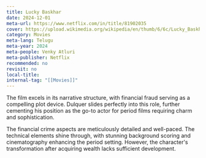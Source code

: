 ```yaml
---
title: Lucky Baskhar
date: 2024-12-01
meta-url: https://www.netflix.com/in/title/81902035
cover: https://upload.wikimedia.org/wikipedia/en/thumb/6/6c/Lucky_Baskhar_film_poster.jpg/220px-Lucky_Baskhar_film_poster.jpg
category: Movies
meta-lang: Telugu
meta-year: 2024
meta-people: Venky Atluri
meta-publisher: Netflix
recommended: no
revisit: no
local-title: 
internal-tag: "[[Movies]]"
---
```

The film excels in its narrative structure, with financial fraud serving as a compelling plot device. Dulquer slides perfectly into this role, further cementing his position as the go-to actor for period films requiring charm and sophistication. 

The financial crime aspects are meticulously detailed and well-paced. The technical elements shine through, with stunning background scoring and cinematography enhancing the period setting. However, the character's transformation after acquiring wealth lacks sufficient development. 